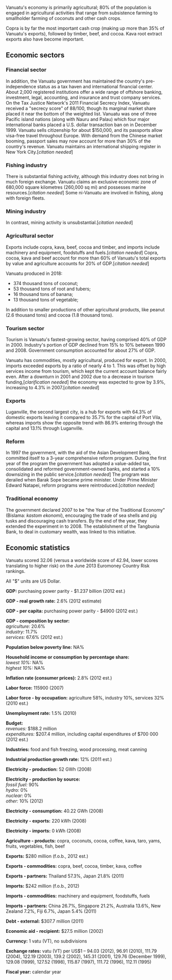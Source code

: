 Vanuatu's economy is primarily agricultural; 80% of the population is engaged
in agricultural activities that range from subsistence farming to smallholder
farming of coconuts and other cash crops.

Copra is by far the most important cash crop (making up more than 35% of
Vanuatu's exports), followed by timber, beef, and cocoa. Kava root extract
exports also have become important.

## Economic sectors

### Financial sector

In addition, the Vanuatu government has maintained the country's pre-
independence status as a tax haven and international financial center. About
2,000 registered institutions offer a wide range of offshore banking,
investment, legal, accounting, and insurance and trust company services. On
the Tax Justice Network's 2011 Financial Secrecy Index, Vanuatu received a
"secrecy score" of 88/100, though its marginal market share placed it near the
bottom of the weighted list. Vanuatu was one of three Pacific island nations
(along with Nauru and Palau) which four major international banks placed a
U.S. dollar transaction ban on in December 1999. Vanuatu sells citizenship for
about $150,000, and its passports allow visa-free travel throughout Europe.
With demand from the Chinese market booming, passport sales may now account
for more than 30% of the country's revenue. Vanuatu maintains an international
shipping register in New York City.[_citation needed_]

### Fishing industry

There is substantial fishing activity, although this industry does not bring
in much foreign exchange. Vanuatu claims an exclusive economic zone of 680,000
square kilometres (260,000 sq mi) and possesses marine resources.[_citation
needed_] Some ni-Vanuatu are involved in fishing, along with foreign fleets.

### Mining industry

In contrast, mining activity is unsubstantial.[_citation needed_]

### Agricultural sector

Exports include copra, kava, beef, cocoa and timber, and imports include
machinery and equipment, foodstuffs and fuels.[_citation needed_] Copra,
cocoa, kava and beef account for more than 60% of Vanuatu's total exports by
value and agriculture accounts for 20% of GDP.[_citation needed_]

Vanuatu produced in 2018:

  * 374 thousand tons of coconut;
  * 53 thousand tons of root and tubers;
  * 16 thousand tons of banana;
  * 13 thousand tons of vegetable;

In addition to smaller productions of other agricultural products, like peanut
(2.6 thousand tons) and cocoa (1.8 thousand tons).

### Tourism sector

Tourism is Vanuatu's fastest-growing sector, having comprised 40% of GDP in
2000. Industry's portion of GDP declined from 15% to 10% between 1990 and
2008. Government consumption accounted for about 27% of GDP.

Vanuatu has commodities, mostly agricultural, produced for export. In 2000,
imports exceeded exports by a ratio of nearly 4 to 1. This was offset by high
services income from tourism, which kept the current account balance fairly
even. After a downturn in 2001 and 2002 due to a decrease in tourism
funding,[_clarification needed_] the economy was expected to grow by 3.9%,
increasing to 4.3% in 2007.[_citation needed_]

### Exports

Luganville, the second largest city, is a hub for exports with 64.3% of
domestic exports leaving it compared to 35.7% for the capital of Port Vila,
whereas imports show the opposite trend with 86.9% entering through the
capital and 13.1% through Luganville.

### Reform

In 1997 the government, with the aid of the Asian Development Bank, committed
itself to a 3-year comprehensive reform program. During the first year of the
program the government has adopted a value-added tax, consolidated and
reformed government-owned banks, and started a 10% downsizing in the public
service.[_citation needed_] The program was derailed when Barak Sope became
prime minister. Under Prime Minister Edward Natapei, reform programs were
reintroduced.[_citation needed_]

### Traditional economy

The government declared 2007 to be "the Year of the Traditional Economy"
(Bislama: _kastom ekonomi_), encouraging the trade of sea shells and pig tusks
and discouraging cash transfers. By the end of the year, they extended the
experiment in to 2008. The establishment of the Tangbunia Bank, to deal in
customary wealth, was linked to this initiative.

## Economic statistics

Vanuatu scored 32.06 (versus a worldwide score of 42.94, lower scores
translating to higher risk) on the June 2013 Euromoney Country Risk rankings.

All "$" units are US Dollar.

**GDP:** purchasing power parity \- $1.237 billion (2012 est.)

**GDP - real growth rate:** 2.6% (2012 estimate)

**GDP - per capita:** purchasing power parity - $4900 (2012 est.)

**GDP - composition by sector:**  
_agriculture:_ 20.6%  
_industry:_ 11.7%  
_services:_ 67.6% (2012 est.)

**Population below poverty line:** NA%

**Household income or consumption by percentage share:**  
_lowest 10%:_ NA%  
_highest 10%:_ NA%

**Inflation rate (consumer prices):** 2.8% (2012 est.)

**Labor force:** 115900 (2007)

**Labor force - by occupation:** agriculture 58%, industry 10%, services 32%
(2010 est.)

**Unemployment rate:** 1.5% (2010)

**Budget:**  
_revenues:_ $188.2 million  
_expenditures:_ $207.4 million, including capital expenditures of $700 000
(2012 est.)

**Industries:** food and fish freezing, wood processing, meat canning

**Industrial production growth rate:** 12% (2011 est.)

**Electricity - production:** 52 GWh (2008)

**Electricity - production by source:**  
_fossil fuel:_ 90%  
_hydro:_ 0%  
_nuclear:_ 0%  
_other:_ 10% (2012)

**Electricity - consumption:** 40.22 GWh (2008)

**Electricity - exports:** 220 kWh (2008)

**Electricity - imports:** 0 kWh (2008)

**Agriculture - products:** copra, coconuts, cocoa, coffee, kava, taro, yams,
fruits, vegetables, fish, beef

**Exports:** $280 million (f.o.b., 2012 est.)

**Exports - commodities:** copra, beef, cocoa, timber, kava, coffee

**Exports - partners:** Thailand 57.3%, Japan 21.8% (2011)

**Imports:** $242 million (f.o.b., 2012)

**Imports - commodities:** machinery and equipment, foodstuffs, fuels

**Imports - partners:** China 26.7%, Singapore 21.2%, Australia 13.6%, New
Zealand 7.2%, Fiji 6.7%, Japan 5.4% (2011)

**Debt - external:** $307.7 million (2011)

**Economic aid - recipient:** $27.5 million (2002)

**Currency:** 1 vatu (VT), no subdivisions

**Exchange rates:** vatu (VT) per US$1 – 94.03 (2012), 96.91 (2010), 111.79
(2004), 122.19 (2003), 139.2 (2002), 145.31 (2001), 129.76 (December 1999),
129.08 (1999), 127.52 (1998), 115.87 (1997), 111.72 (1996), 112.11 (1995)

**Fiscal year:** calendar year